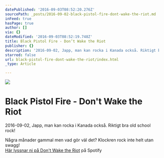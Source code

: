 ```yaml
---
datePublished: '2016-09-03T08:52:20.276Z'
sourcePath: _posts/2016-09-02-black-pistol-fire-dont-wake-the-riot.md
inFeed: true
hasPage: true
author: []
via: {}
dateModified: '2016-09-03T08:52:19.748Z'
title: Black Pistol Fire - Don’t Wake the Riot
publisher: {}
description: '2016-09-02, Japp, man kan rocka i Kanada också. Riktigt bra old school rock!'
starred: false
url: black-pistol-fire-dont-wake-the-riot/index.html
_type: Article

---
```

![](https://the-grid-user-content.s3-us-west-2.amazonaws.com/ca8d45ce-5c4c-4c16-b37d-8f51b3814e37.jpg)

# Black Pistol Fire - Don't Wake the Riot

2016-09-02, Japp, man kan rocka i Kanada också. Riktigt bra old school rock!

Några månader gammal men vad gör väl det? Klockren rock inte helt utan swagg!  
[Här lyssnar ni på Don't Wake the Riot][0] på Spotify

[0]: https://open.spotify.com/album/3OTIQe9TKVBc8wR6JWhlQU